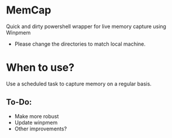 # MemCap
Quick and dirty powershell wrapper for live memory capture using Winpmem

- Please change the directories to match local machine.

# When to use?
 Use a scheduled task to capture memory on a regular basis.

## To-Do:
 - Make more robust
 - Update winpmem
 - Other improvements?
